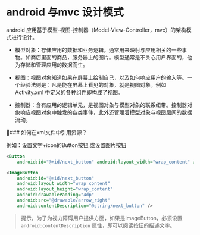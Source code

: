 # android 与mvc 设计模式

android 应用基于模型-视图-控制器（Model-View-Controller，mvc）的架构模式进行设计。

- 模型对象：存储应用的数据和业务逻辑。通常用来映射与应用相关的一些事物。如商店里面的商品，服务器上的图片。模型通常是不关心用户界面的，他为存储和管理应用的数据而生。

- 视图：视图对象知道如果在屏幕上绘制自己，以及如何响应用户的输入等。一个经验法则是：凡是能在屏幕上看见的对象，就是视图对象。例如Activity.xml 中定义的各种组件即构成了视图。

- 控制器：含有应用的逻辑单元，是视图对象与模型对象的联系纽带。控制器对象响应视图对象中触发的各类事件，此外还管理着模型对象与视图层间的数据流动。

### 如何在xml文件中引用资源？

例如：设置文字+icon的Button按钮,或设置图片按钮
```xml
<Button
	android:id="@+id/next_button" android:layout_width="wrap_content" android:layout_height="wrap_content" android:text="@string/next_button" android:drawableRight="@drawable/arrow_right" android:drawablePadding="4dp" />

<ImageButton
	android:id="@+id/next_button"
	android:layout_width="wrap_content"
	android:layout_height="wrap_content"
	android:drawablePadding="4dp"
	android:src="@drawable/arrow_right"
	android:contentDescription="@string/next_button" />
```

> 提示，为了为视力障碍用户提供方面，如果是ImageButton，必须设置`android:contentDescription` 属性，即可以阅读按钮的描述文字。